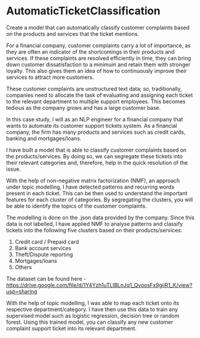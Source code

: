 # AutomaticTicketClassification
Create a model that can automatically classify customer complaints based on the products and services that the ticket mentions.

For a financial company, customer complaints carry a lot of importance, as they are often an indicator of the shortcomings in their products and services. If these complaints are resolved efficiently in time, they can bring down customer dissatisfaction to a minimum and retain them with stronger loyalty. This also gives them an idea of how to continuously improve their services to attract more customers. 

These customer complaints are unstructured text data; so, traditionally, companies need to allocate the task of evaluating and assigning each ticket to the relevant department to multiple support employees. This becomes tedious as the company grows and has a large customer base.

In this case study, I will as an NLP engineer for a financial company that wants to automate its customer support tickets system. As a financial company, the firm has many products and services such as credit cards, banking and mortgages/loans.

I have built a model that is able to classify customer complaints based on the products/services. By doing so, we can segregate these tickets into their relevant categories and, therefore, help in the quick resolution of the issue.

With the help of non-negative matrix factorization (NMF), an approach under topic modelling, I have detected patterns and recurring words present in each ticket. This can be then used to understand the important features for each cluster of categories. By segregating the clusters, you will be able to identify the topics of the customer complaints. 

The modelling is done on the .json data provided by the company. Since this data is not labelled, I have applied NMF to analyse patterns and classify tickets into the following five clusters based on their products/services:

1. Credit card / Prepaid card
2. Bank account services
3. Theft/Dispute reporting
4. Mortgages/loans
5. Others

The dataset can be found here - https://drive.google.com/file/d/1Y4Yzh1uTLIBLnJq1_QvoosFx9giiR1_K/view?usp=sharing

With the help of topic modelling, I was able to map each ticket onto its respective department/category. I have then use this data to train any supervised model such as logistic regression, decision tree or random forest. Using this trained model, you can classify any new customer complaint support ticket into its relevant department.
